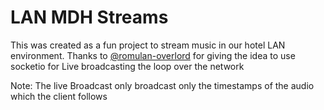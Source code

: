 # LAN MDH Streams

This was created as a fun project to stream music in our hotel LAN environment.
Thanks to [@romulan-overlord](https://github.com/romulan-overlord) for giving the idea to use socketio for Live broadcasting the loop over the network

Note: The live Broadcast only broadcast only the timestamps of the audio which the client follows
